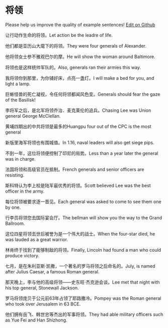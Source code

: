 # 将领

Please help us improve the quality of example sentences! [Edit on Github](https://github.com/jiyushe/jiyu-example-sentence-source/blob/main/chinese/jiangling_1.md)

<p><span class="chinese">让行动作生命的将领。</span><span class="english">Let action be the leadre of life.</span></p>

<p><span class="chinese">他们都是亚历山大麾下的将领。</span><span class="english">They were four generals of Alexander.</span></p>

<p><span class="chinese">他将领女士参不雅观巴尔的摩。</span><span class="english">He will show the woman around Baltimore.</span></p>

<p><span class="chinese">将领也是这样统帅军队的。</span><span class="english">Also, generals ran their armies this way.</span></p>

<p><span class="chinese">我将领你到那里，为你铺好床，点亮一盏灯。</span><span class="english">I will make a bed for you, and light a lamp.</span></p>

<p><span class="chinese">巨蜥怪兽的死亡凝视，令任何将领都闻风色变。</span><span class="english">Generals should fear the gaze of the Basilisk!</span></p>

<p><span class="chinese">李将军之后，是北军将领乔治．麦克莱伦的追兵。</span><span class="english">Chasing Lee was Union general George McClellan.</span></p>

<p><span class="chinese">黄埔四期出的中共将领是最多的</span><span class="english">Huangpu four out of the CPC is the most general</span></p>

<p><span class="chinese">新版里海军将领也有围城值。</span><span class="english">In 1.16, naval leaders will also get siege pips.</span></p>

<p><span class="chinese">不到一年，这位将领便控制了印尼的局势。</span><span class="english">Less than a year later the general was in charge.</span></p>

<p><span class="chinese">法国将领和高级官员在抵制。</span><span class="english">French generals and senior officers are resisting.</span></p>

<p><span class="chinese">斯科特认为李上校是陆军最优秀的将领。</span><span class="english">Scott believed Lee was the best officer in the army.</span></p>

<p><span class="chinese">每位将领被要求逐一晋见。</span><span class="english">Each general was asked to come to see them one by one.</span></p>

<p><span class="chinese">行李员将领您去国际宴会厅。</span><span class="english">The bellman will show you the way to the Grand Ballroom.</span></p>

<p><span class="chinese">这位四星将领去世后被誉为是一个伟大的战士。</span><span class="english">When the four-star died, he was lauded as a great warrior.</span></p>

<p><span class="chinese">林肯终于找到了能够制敌的将领。</span><span class="english">Finally, Lincoln had found a man who could produce victory.</span></p>

<p><span class="chinese">七月，是在朱利亚斯·凯撒，一个著名的罗马将领之后命名的。</span><span class="english">July, is named after Julius Caesar, a famous Roman general.</span></p>

<p><span class="chinese">那天晚上，李与他的高级将领——史东旺·杰克逊会谈。</span><span class="english">Lee met that night with his top general, Stonewall Jackson.</span></p>

<p><span class="chinese">罗马将领庞贝于公元前63年占领了耶路撒冷。</span><span class="english">Pompey was the Roman general who took over Jerusalem in 63 BCE.</span></p>

<p><span class="chinese">他们拥有岳飞、韩世忠等杰出的军事将领。</span><span class="english">They had able military officers such as Yue Fei and Han Shizhong.</span></p>

